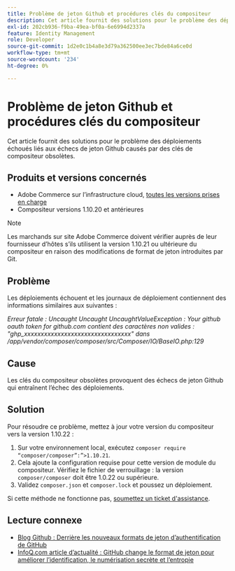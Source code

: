 ```yaml
---
title: Problème de jeton Github et procédures clés du compositeur
description: Cet article fournit des solutions pour le problème des déploiements échoués liés aux échecs de jeton Github causés par des clés de compositeur obsolètes.
exl-id: 202cb936-f9ba-49ea-bf0a-6e6994d2337a
feature: Identity Management
role: Developer
source-git-commit: 1d2e0c1b4a8e3d79a362500ee3ec7bde84a6ce0d
workflow-type: tm+mt
source-wordcount: '234'
ht-degree: 0%

---
```


# Problème de jeton Github et procédures clés du compositeur

Cet article fournit des solutions pour le problème des déploiements échoués liés aux échecs de jeton Github causés par des clés de compositeur obsolètes.

## Produits et versions concernés

* Adobe Commerce sur l’infrastructure cloud, [toutes les versions prises en charge](https://magento.com/sites/default/files/magento-software-lifecycle-policy.pdf)
* Compositeur versions 1.10.20 et antérieures

>[!NOTE]
>
>Les marchands sur site Adobe Commerce doivent vérifier auprès de leur fournisseur d’hôtes s’ils utilisent la version 1.10.21 ou ultérieure du compositeur en raison des modifications de format de jeton introduites par Git.

## Problème

Les déploiements échouent et les journaux de déploiement contiennent des informations similaires aux suivantes :

*Erreur fatale : Uncaught Uncaught UncaughtValueException : Your github oauth token for github.com contient des caractères non valides : &quot;ghp_xxxxxxxxxxxxxxxxxxxxxxxxxxxxxxxx&quot; dans /app/vendor/composer/composer/src/Composer/IO/BaseIO.php:129*

## Cause

Les clés du compositeur obsolètes provoquent des échecs de jeton Github qui entraînent l’échec des déploiements.

## Solution

Pour résoudre ce problème, mettez à jour votre version du compositeur vers la version 1.10.22 :

1. Sur votre environnement local, exécutez `composer require “composer/composer”:”>1.10.21`.
1. Cela ajoute la configuration requise pour cette version de module du compositeur. Vérifiez le fichier de verrouillage : la version `composer/composer` doit être 1.0.22 ou supérieure.
1. Validez `composer.json` et `composer.lock` et poussez un déploiement.

Si cette méthode ne fonctionne pas, [soumettez un ticket d&#39;assistance](/help/help-center-guide/help-center/magento-help-center-user-guide.md#submit-ticket).

## Lecture connexe

* [Blog Github : Derrière les nouveaux formats de jeton d’authentification de GitHub](https://github.blog/2021-04-05-behind-githubs-new-authentication-token-formats/)
* [InfoQ.com article d’actualité : GitHub change le format de jeton pour améliorer l’identification, le numérisation secrète et l’entropie](https://www.infoq.com/news/2021/04/github-new-token-format/)
